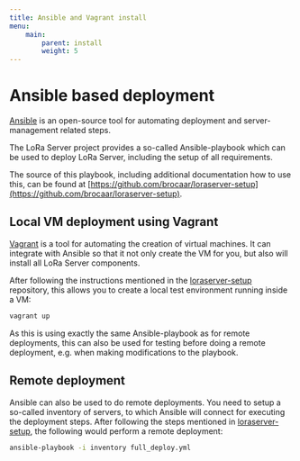 ```yaml
---
title: Ansible and Vagrant install
menu:
    main:
        parent: install
        weight: 5
---
```


# Ansible based deployment

[Ansible](https://docs.ansible.com/) is an open-source tool for automating
deployment and server-management related steps.

The LoRa Server project provides a so-called Ansible-playbook which can be
used to deploy LoRa Server, including the setup of all requirements.

The source of this playbook, including additional documentation how to
use this, can be found at [https://github.com/brocaar/loraserver-setup](https://github.com/brocaar/loraserver-setup).

## Local VM deployment using Vagrant

[Vagrant](https://www.vagrantup.com/) is a tool for automating the creation
of virtual machines. It can integrate with Ansible so that it not only create
the VM for you, but also will install all LoRa Server components.

After following the instructions mentioned in the [loraserver-setup](https://github.com/brocaar/loraserver-setup)
repository, this allows you to create a local test environment running
inside a VM:

```bash
vagrant up
```

As this is using exactly the same Ansible-playbook as for remote deployments,
this can also be used for testing before doing a remote deployment, e.g.
when making modifications to the playbook.

## Remote deployment

Ansible can also be used to do remote deployments. You need to setup a
so-called inventory of servers, to which Ansible will connect for executing
the deployment steps. After following the steps mentioned in
[loraserver-setup](https://github.com/brocaar/loraserver-setup), the following
would perform a remote deployment:

```bash
ansible-playbook -i inventory full_deploy.yml
```
